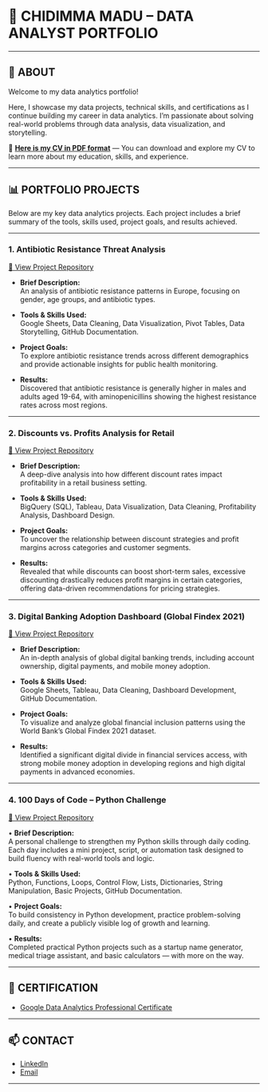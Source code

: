 # 🎯 **CHIDIMMA MADU – DATA ANALYST PORTFOLIO**

---

## 📖 ABOUT
Welcome to my data analytics portfolio!

Here, I showcase my data projects, technical skills, and certifications as I continue building my career in data analytics. I’m passionate about solving real-world problems through data analysis, data visualization, and storytelling.

📄 **[Here is my CV in PDF format](https://github.com/dimma-analytics/dimma-analytics/blob/main/Chidimma_Madu_CV.pdf)** — You can download and explore my CV to learn more about my education, skills, and experience.

---

## 📊 PORTFOLIO PROJECTS

Below are my key data analytics projects. Each project includes a brief summary of the tools, skills used, project goals, and results achieved.

---

### **1. Antibiotic Resistance Threat Analysis**  
[🔗 View Project Repository](https://github.com/dimma-analytics/antibiotic-resistance-analysis)

- **Brief Description:**  
An analysis of antibiotic resistance patterns in Europe, focusing on gender, age groups, and antibiotic types.

- **Tools & Skills Used:**  
Google Sheets, Data Cleaning, Data Visualization, Pivot Tables, Data Storytelling, GitHub Documentation.

- **Project Goals:**  
To explore antibiotic resistance trends across different demographics and provide actionable insights for public health monitoring.

- **Results:**  
Discovered that antibiotic resistance is generally higher in males and adults aged 19-64, with aminopenicillins showing the highest resistance rates across most regions.

---

### **2. Discounts vs. Profits Analysis for Retail**  
[🔗 View Project Repository](https://github.com/dimma-analytics/discount-profit-analysis)

- **Brief Description:**  
A deep-dive analysis into how different discount rates impact profitability in a retail business setting.

- **Tools & Skills Used:**  
BigQuery (SQL), Tableau, Data Visualization, Data Cleaning, Profitability Analysis, Dashboard Design.

- **Project Goals:**  
To uncover the relationship between discount strategies and profit margins across categories and customer segments.

- **Results:**  
Revealed that while discounts can boost short-term sales, excessive discounting drastically reduces profit margins in certain categories, offering data-driven recommendations for pricing strategies.

---

### **3. Digital Banking Adoption Dashboard (Global Findex 2021)**  
[🔗 View Project Repository](https://github.com/dimma-analytics/digital-banking-adoption)

- **Brief Description:**  
An in-depth analysis of global digital banking trends, including account ownership, digital payments, and mobile money adoption.

- **Tools & Skills Used:**  
Google Sheets, Tableau, Data Cleaning, Dashboard Development, GitHub Documentation.

- **Project Goals:**  
To visualize and analyze global financial inclusion patterns using the World Bank’s Global Findex 2021 dataset.

- **Results:**  
Identified a significant digital divide in financial services access, with strong mobile money adoption in developing regions and high digital payments in advanced economies.

---

### **4. 100 Days of Code – Python Challenge**
[🔗 View Project Repository](https://github.com/dimma-analytics/100-Days-Of-Code)

• **Brief Description:**  
A personal challenge to strengthen my Python skills through daily coding. Each day includes a mini project, script, or automation task designed to build fluency with real-world tools and logic.

• **Tools & Skills Used:**  
Python, Functions, Loops, Control Flow, Lists, Dictionaries, String Manipulation, Basic Projects, GitHub Documentation.

• **Project Goals:**  
To build consistency in Python development, practice problem-solving daily, and create a publicly visible log of growth and learning.

• **Results:**  
Completed practical Python projects such as a startup name generator, medical triage assistant, and basic calculators — with more on the way.

---

## 📜 CERTIFICATION

- [Google Data Analytics Professional Certificate](https://coursera.org/share/d9a2aa10c93beecdd58854d1c3a57532)

---

## 📫 CONTACT

- [LinkedIn](https://www.linkedin.com/in/chidimma-madu)
- [Email](mailto:contactchidimmamadu.com)

---
